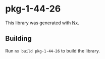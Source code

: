 # pkg-1-44-26

This library was generated with [Nx](https://nx.dev).

## Building

Run `nx build pkg-1-44-26` to build the library.
